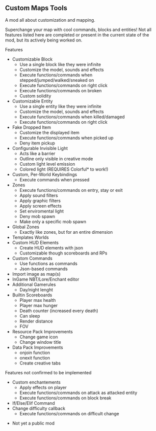 Custom Maps Tools
-
A mod all about customization and mapping.

Superchange your map with cool commands, blocks and entities!
Not all features listed here are completed or present in the current state of the mod, but its actively being worked on.

Features
- Customizable Block
    - Use a single block like they were infinite
    - Customize the model, sounds and effects
    - Execute functions/commands when stepped/jumped/walked/sneaked on
    - Execute functions/commands on right click
    - Execute functions/commands on broken
    - Custom solidity
- Customizable Entity
    - Use a single entity like they were infinite
    - Customize the model, sounds and effects
    - Execute functions/commands when killed/damaged
    - Execute functions/commands on right click
- Fake Dropped Item
    - Customize the displayed item
    - Execute functions/commands when picked up
    - Deny item pickup
- Configurable Invisible Light
    - Acts like a barrier
    - Outline only visible in creative mode
    - Custom light level emission
    - Colored light (REQUIRES Colorful* to work!)
- Custom, Per-World Keybindings
    - Execute commands when pressed
- Zones
    - Execute functions/commands on entry, stay or exit
    - Apply sound filters
    - Apply graphic filters
    - Apply screen effects
    - Set enviromental light
    - Deny mob spawn
    - Make only a specific mob spawn
- Global Zones
    - Exactly like zones, but for an entire dimension
- Templates Worlds
- Custom HUD Elements
    - Create HUD elements with json
    - Customizable though scoreboards and RPs
- Custom Commands
    - Use functions as commands
    - Json-based commands
- Import image as map(s)
- InGame NBT/Lore/Enchant editor
- Additional Gamerules
    - Day/night lenght
- Builtin Scoreboards
    - Player max health
    - Player max hunger
    - Death counter (increased every death)
    - Can sleep
    - Render distance
    - FOV
- Resource Pack Improvements
    - Change game icon
    - Change window title
- Data Pack Improvements
    - onjoin function
    - onexit function
    - Create creative tabs

Features not confirmed to be implemented
- Custom enchantements
    - Apply effects on player
    - Execute functions/commands on attack as attacked entity
    - Execute functions/commands on block break
- If/Else/Elif Command
- Change difficulty callback
    - Execute functions/commands on difficult change



* Not yet a public mod
